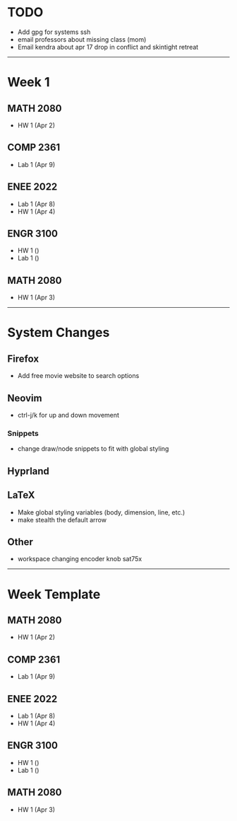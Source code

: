 # TODO
  - Add gpg for systems ssh
  - email professors about missing class (mom)
  - Email kendra about apr 17 drop in conflict and skintight retreat

***

# Week 1
## MATH 2080
  - HW 1 (Apr 2)
## COMP 2361
  - Lab 1 (Apr 9)
## ENEE 2022
  - Lab 1 (Apr 8)
  - HW 1 (Apr 4)
## ENGR 3100
  - HW 1 ()
  - Lab 1 ()
## MATH 2080
  - HW 1 (Apr 3)

---

# System Changes
## Firefox
  - Add free movie website to search options
## Neovim
  - ctrl-j/k for up and down movement
### Snippets
  - change draw/node snippets to fit with global styling
## Hyprland
## LaTeX
  - Make global styling variables (body, dimension, line, etc.)
  - make stealth the default arrow
## Other
  - workspace changing encoder knob sat75x

***

# Week Template
## MATH 2080
  - HW 1 (Apr 2)
## COMP 2361
  - Lab 1 (Apr 9)
## ENEE 2022
  - Lab 1 (Apr 8)
  - HW 1 (Apr 4)
## ENGR 3100
  - HW 1 ()
  - Lab 1 ()
## MATH 2080
  - HW 1 (Apr 3)
